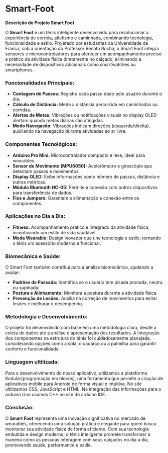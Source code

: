# Smart-Foot

**Descrição do Projeto Smart Foot**

O **Smart Foot** é um tênis inteligente desenvolvido para revolucionar a experiência de corrida, atletismo e caminhada, combinando tecnologia, funcionalidade e estilo. Projetado por estudantes da Universidade de Franca, sob a orientação do Professor Renato Rocha, o Smart Foot integra sensores e microcontroladores para oferecer um acompanhamento preciso e prático da atividade física diretamente no calçado, eliminando a necessidade de dispositivos adicionais como smartwatches ou smartphones.

### **Funcionalidades Principais:**
- **Contagem de Passos:** Registra cada passo dado pelo usuário durante o dia.
- **Cálculo de Distância:** Mede a distância percorrida em caminhadas ou corridas.
- **Alertas de Metas:** Vibrações ou notificações visuais no display OLED alertam quando metas diárias são atingidas.
- **Modo Navegação:** Vibrações indicam direções (esquerda/direita), auxiliando na navegação durante atividades ao ar livre.

### **Componentes Tecnológicos:**
- **Arduino Pro Mini:** Microcontrolador compacto e leve, ideal para wearables.
- **Sensor de Movimento (MPU6050):** Acelerômetro e giroscópio que detectam passos e movimentos.
- **Display OLED:** Exibe informações como número de passos, distância e outras métricas.
- **Módulo Bluetooth HC-05:** Permite a conexão com outros dispositivos para transferência de dados.
- **Fios e Jumpers:** Garantem a alimentação e conexão entre os componentes.

### **Aplicações no Dia a Dia:**
- **Fitness:** Acompanhamento prático e integrado da atividade física, incentivando um estilo de vida saudável.
- **Moda Wearable:** Design inovador que une tecnologia e estilo, tornando o tênis um acessório moderno e funcional.

### **Biomecânica e Saúde:**
O Smart Foot também contribui para a análise biomecânica, ajudando a avaliar:
- **Padrões de Passada:** Identifica se o usuário tem pisada pronada, neutra ou supinada.
- **Postura e Alinhamento:** Monitora a postura durante a atividade física.
- **Prevenção de Lesões:** Auxilia na correção de movimentos para evitar lesões e melhorar o desempenho.

### **Metodologia e Desenvolvimento:**
O projeto foi desenvolvido com base em uma metodologia clara, desde a coleta de dados até a análise e apresentação dos resultados. A integração dos componentes na estrutura do tênis foi cuidadosamente planejada, considerando opções como a sola, o cadarço ou a palmilha para garantir conforto e funcionalidade.

### **Linguagem ultilizada:**
Para o desenvolvimento do nosso aplicativo, utilizamos a plataforma Kodular(programação em blocos), uma ferramenta que permite a criação de aplicativos mobile para Android de forma visual e intuitiva.
No site ultilizamos CSS, JavaScript e HTML.
Na integração das informações para o arduino Uno usamos C++ no site do arduino IDE.

### **Conclusão:**
O **Smart Foot** representa uma inovação significativa no mercado de wearables, oferecendo uma solução prática e elegante para quem busca monitorar sua atividade física de forma eficiente. Com sua tecnologia embutida e design moderno, o tênis inteligente promete transformar a maneira como as pessoas interagem com seus calçados no dia a dia, promovendo saúde, performance e estilo.
